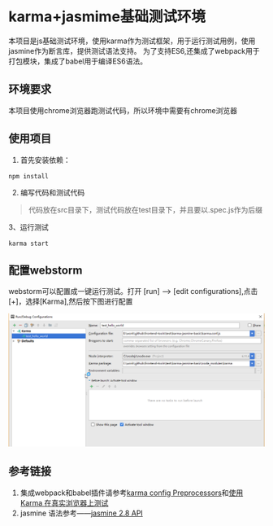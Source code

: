 # karma+jasmime基础测试环境

本项目是js基础测试环境，使用karma作为测试框架，用于运行测试用例，使用jasmine作为断言库，提供测试语法支持。
为了支持ES6,还集成了webpack用于打包模块，集成了babel用于编译ES6语法。

## 环境要求

本项目使用chrome浏览器跑测试代码，所以环境中需要有chrome浏览器

## 使用项目

1. 首先安装依赖：

```
npm install
```

2. 编写代码和测试代码

> 代码放在src目录下，测试代码放在test目录下，并且要以.spec.js作为后缀

3、运行测试

```
karma start
```

## 配置webstorm

webstorm可以配置成一键运行测试。打开 [run] --> [edit configurations],点击[+]，选择[Karma],然后按下图进行配置

![](webstorm-run-config.png)

## 参考链接
1. 集成webpack和babel插件请参考[karma config Preprocessors](https://karma-runner.github.io/1.0/config/preprocessors.html)和[使用 Karma 在真实浏览器上测试](http://csbun.github.io/blog/2015/11/karma/)
1. jasmine 语法参考——[jasmine 2.8 API](https://jasmine.github.io/api/2.8/)